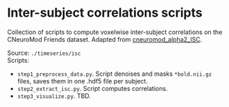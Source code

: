 Inter-subject correlations scripts
===================

Collection of scripts to compute voxelwise inter-subject correlations on the CNeuroMod Friends dataset. Adapted from [cneuromod_alpha2_ISC](https://github.com/courtois-neuromod/cneuromod_alpha2_ISC/tree/master).

Source: ``./timeseries/isc`` \
Scripts:

* ``step1_preprocess_data.py``. Script denoises and masks ``*bold.nii.gz`` files, saves them in one .hdf5 file per subject.
* ``step2_extract_isc.py``. Script computes correlations.
* ``step3_visualize.py``. TBD.
